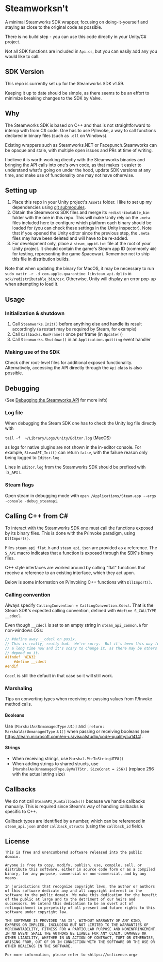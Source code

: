 # Steamworksn't

A minimal Steamworks SDK wrapper, focusing on doing-it-yourself and staying as close to the original code as possible.

There is no build step - you can use this code directly in your Unity/C# project.

Not all SDK functions are included in `Api.cs`, but you can easily add any you would like to call.

## SDK Version

This repo is currently set up for the Steamworks SDK v1.59.

Keeping it up to date should be simple, as there seems to be an effort to minimize breaking changes to the SDK by Valve.

## Why

The Steamworks SDK is based on C++ and thus is not straightforward to interop with from C# code. One has to use P/Invoke, a way to call functions declared in binary files (such as `.dll` on Windows).

Existing wrappers such as Steamworks.NET or Facepunch.Steamworks can be opaque and stale, with multiple open issues and PRs at time of writing.

I believe it is worth working directly with the Steamworks binaries and bringing the API calls into one's own code, as that makes it easier to understand what's going on under the hood, update SDK versions at any time, and make use of functionality one may not have otherwise.

## Setting up

1. Place this repo in your Unity project's `Assets` folder. I like to set up my dependencies using [git submodules](https://marcospereira.me/notes/#submodules).
1. Obtain the Steamworks SDK files and merge its `redistributable_bin` folder with the one in this repo. This will make Unity rely on the `.meta` files included here to configure which platform each binary should be loaded for (you can check these settings in the Unity inspector). Note that if you opened the Unity editor since the previous step, the `.meta` files may have been deleted and will have to be re-added.
1. For development only, place a `steam_appid.txt` file at the root of your Unity project. It should contain the game's Steam app ID (commonly `480` for testing, representing the game Spacewar). Remember not to ship this file in distribution builds.

Note that when updating the binary for MacOS, it may be necessary to run `sudo xattr -r -d com.apple.quarantine libsteam_api.dylib` in `sdk/redistributable_bin/osx`. Otherwise, Unity will display an error pop-up when attempting to load it.

## Usage

### Initialization & shutdown

1. Call `Steamworks.Init()` before anything else and handle its result accordingly (a restart may be required by Steam, for example)
1. Call `Callbacks.RunFrame()` once per frame (in `Update()`)
1. Call `Steamworks.Shutdown()` in an `Application.quitting` event handler

### Making use of the SDK

Check other root-level files for additional exposed functionality.
Alternatively, accessing the API directly through the `Api` class is also possible.

## Debugging

(See [Debugging the Steamworks API](https://partner.steamgames.com/doc/sdk/api/debugging) for more info)

### Log file

When debugging the Steam SDK one has to check the Unity log file directly with

`tail -f  ~/Library/Logs/Unity/Editor.log` (MacOS)

as logs for native plugins are not shown in the in-editor console. For example, `SteamAPI_Init()` can return `false`, with the failure reason only being logged to `Editor.log`.

Lines in `Editor.log` from the Steamworks SDK should be prefixed with `[S_API]`.

### Steam flags

Open steam in debugging mode with `open /Applications/Steam.app --args -console -debug_steamapi`.

## Calling C++ from C#

To interact with the Steamworks SDK one must call the functions exposed by its binary files. This is done with the P/Invoke paradigm, using `DllImport()`.

Files `steam_api_flat.h` and `steam_api.json` are provided as a reference. The `S_API` macro indicates that a function is exposed through the SDK's binary files.

C++ style interfaces are worked around by calling "flat" functions that receive a reference to an existing interface, which they act upon.

Below is some information on P/Invoking C++ functions with `DllImport()`.

### Calling convention

Always specify `CallingConvention = CallingConvention.Cdecl`. That is the Steam SDK's expected calling convention, defined with `#define S_CALLTYPE __cdecl`.

Even though `__cdecl` is set to an empty string in `steam_api_common.h` for non-windows OSs:

```C++
// #define away __cdecl on posix.
// This is really, really bad.  We're sorry.  But it's been this way for
// a long time now and it's scary to change it, as there may be others that
// depend on it.
#ifndef _WIN32
	#define __cdecl
#endif
```

`Cdecl` is still the default in that case so it will still work.

### Marshaling

Tips on converting types when receiving or passing values from P/Invoke method calls.

#### Booleans

Use `[MarshalAs(UnmanagedType.U1)]` and `[return: MarshalAs(UnmanagedType.U1)]` when passing or receiving booleans (see https://learn.microsoft.com/en-us/visualstudio/code-quality/ca1414).

#### Strings

- When receiving strings, use `Marshal.PtrToStringUTF8()`
- When adding strings to shared structs, use `[MarshalAs(UnmanagedType.ByValTStr, SizeConst = 256)]` (replace 256 with the actual string size)

## Callbacks

We do not call `SteamAPI_RunCallbacks()` because we handle callbacks manually. This is required since Steam's way of handling callbacks is specific to C++.

Callback types are identified by a number, which can be referenced in `steam_api.json` under `callback_structs` (using the `callback_id` field).

## License

```
This is free and unencumbered software released into the public domain.

Anyone is free to copy, modify, publish, use, compile, sell, or
distribute this software, either in source code form or as a compiled
binary, for any purpose, commercial or non-commercial, and by any
means.

In jurisdictions that recognize copyright laws, the author or authors
of this software dedicate any and all copyright interest in the
software to the public domain. We make this dedication for the benefit
of the public at large and to the detriment of our heirs and
successors. We intend this dedication to be an overt act of
relinquishment in perpetuity of all present and future rights to this
software under copyright law.

THE SOFTWARE IS PROVIDED "AS IS", WITHOUT WARRANTY OF ANY KIND,
EXPRESS OR IMPLIED, INCLUDING BUT NOT LIMITED TO THE WARRANTIES OF
MERCHANTABILITY, FITNESS FOR A PARTICULAR PURPOSE AND NONINFRINGEMENT.
IN NO EVENT SHALL THE AUTHORS BE LIABLE FOR ANY CLAIM, DAMAGES OR
OTHER LIABILITY, WHETHER IN AN ACTION OF CONTRACT, TORT OR OTHERWISE,
ARISING FROM, OUT OF OR IN CONNECTION WITH THE SOFTWARE OR THE USE OR
OTHER DEALINGS IN THE SOFTWARE.

For more information, please refer to <https://unlicense.org>
```
